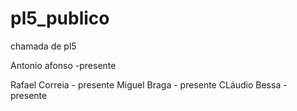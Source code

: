 # pl5_publico
chamada de pl5


Antonio afonso -presente

Rafael Correia - presente
Miguel Braga - presente
CLáudio Bessa - presente
